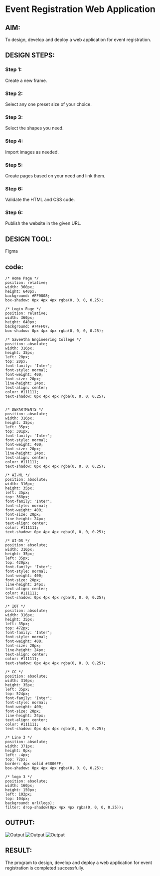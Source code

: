 # Event Registration Web Application

## AIM:
To design, develop and deploy a web application for event registration.

## DESIGN STEPS:

### Step 1:
Create a new frame.

### Step 2:
Select any one preset size of your choice.

### Step 3:
Select the shapes you need.

### Step 4:
Import images as needed.

### Step 5:
Create pages based on your need and link them.

### Step 6:

Validate the HTML and CSS code.

### Step 6:

Publish the website in the given URL.

## DESIGN TOOL:
Figma

## code:
```
/* Home Page */
position: relative;
width: 360px;
height: 640px;
background: #FF0808;
box-shadow: 0px 4px 4px rgba(0, 0, 0, 0.25);

/* Login Page */
position: relative;
width: 360px;
height: 640px;
background: #74FF07;
box-shadow: 0px 4px 4px rgba(0, 0, 0, 0.25);

/* Saveetha Engineering College */
position: absolute;
width: 316px;
height: 35px;
left: 20px;
top: 20px;
font-family: 'Inter';
font-style: normal;
font-weight: 400;
font-size: 20px;
line-height: 24px;
text-align: center;
color: #111111;
text-shadow: 0px 4px 4px rgba(0, 0, 0, 0.25);


/* DEPARTMENTS */
position: absolute;
width: 316px;
height: 35px;
left: 35px;
top: 301px;
font-family: 'Inter';
font-style: normal;
font-weight: 400;
font-size: 20px;
line-height: 24px;
text-align: center;
color: #111111;
text-shadow: 0px 4px 4px rgba(0, 0, 0, 0.25);

/* AI-ML */
position: absolute;
width: 316px;
height: 35px;
left: 35px;
top: 368px;
font-family: 'Inter';
font-style: normal;
font-weight: 400;
font-size: 20px;
line-height: 24px;
text-align: center;
color: #111111;
text-shadow: 0px 4px 4px rgba(0, 0, 0, 0.25);

/* AI-DS */
position: absolute;
width: 316px;
height: 35px;
left: 35px;
top: 420px;
font-family: 'Inter';
font-style: normal;
font-weight: 400;
font-size: 20px;
line-height: 24px;
text-align: center;
color: #111111;
text-shadow: 0px 4px 4px rgba(0, 0, 0, 0.25);

/* IOT */
position: absolute;
width: 316px;
height: 35px;
left: 35px;
top: 472px;
font-family: 'Inter';
font-style: normal;
font-weight: 400;
font-size: 20px;
line-height: 24px;
text-align: center;
color: #111111;
text-shadow: 0px 4px 4px rgba(0, 0, 0, 0.25);

/* CC */
position: absolute;
width: 316px;
height: 35px;
left: 35px;
top: 524px;
font-family: 'Inter';
font-style: normal;
font-weight: 400;
font-size: 20px;
line-height: 24px;
text-align: center;
color: #111111;
text-shadow: 0px 4px 4px rgba(0, 0, 0, 0.25);

/* Line 3 */
position: absolute;
width: 371px;
height: 0px;
left: -4px;
top: 72px;
border: 4px solid #3806FF;
box-shadow: 0px 4px 4px rgba(0, 0, 0, 0.25);

/* logo 3 */
position: absolute;
width: 160px;
height: 150px;
left: 102px;
top: 104px;
background: url(logo);
filter: drop-shadow(0px 4px 4px rgba(0, 0, 0, 0.25));
```
## OUTPUT:
![Output](./out1.png)
![Output](./out2.png)
![Output](./out3.png)

## RESULT:
The program to design, develop and deploy a web application for event registration is completed successfully.